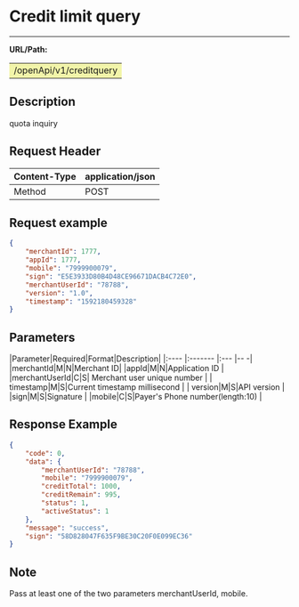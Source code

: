 # Credit limit query

----

**URL/Path:**  

<table>
<td bgcolor=#F2F5A9>
/openApi/v1/creditquery
</td>
</table>

## Description

quota inquiry

## Request Header

| Content-Type|application/json|
| ---- | ---- |
|Method|POST|

## Request example

```json
{
    "merchantId": 1777,
    "appId": 1777,
    "mobile": "7999900079",
    "sign": "E5E3933D80B4D48CE96671DACB4C72E0",
    "merchantUserId": "78788",
    "version": "1.0",
    "timestamp": "1592180459328"
}
```

## Parameters

|Parameter|Required|Format|Description|
|:----    |:-------    |:--- |-- -|
|merchantId|M|N|Merchant ID|
|appId|M|N|Application ID | 
|merchantUserId|C|S| Merchant user unique number  |
| timestamp|M|S|Current timestamp millisecond | 
| version|M|S|API version | 
|sign|M|S|Signature  | 
|mobile|C|S|Payer's Phone number(length:10) |

## Response Example

```json
{
    "code": 0,
    "data": {
        "merchantUserId": "78788",
        "mobile": "7999900079",
        "creditTotal": 1000,
        "creditRemain": 995,
        "status": 1,
        "activeStatus": 1
    },
    "message": "success",
    "sign": "58D828047F635F9BE30C20F0E099EC36"
}
```

## Note

Pass at least one of the two parameters merchantUserId, mobile.
